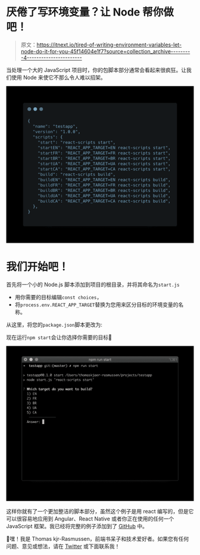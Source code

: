 # 厌倦了写环境变量？让 Node 帮你做吧！

> 原文：<https://itnext.io/tired-of-writing-environment-variables-let-node-do-it-for-you-45f14604e1f7?source=collection_archive---------4----------------------->

当处理一个大的 JavaScript 项目时，你的包脚本部分通常会看起来很疯狂。让我们使用 Node 来使它不那么令人难以招架。

![](img/3270e924ede2c0cc5f6a48866a89b229.png)

# 我们开始吧！

首先将一个小的 Node.js 脚本添加到项目的根目录，并将其命名为`start.js`

*   用你需要的目标编辑`const choices`，
*   将`process.env.REACT_APP_TARGET`替换为您用来区分目标的环境变量的名称。

从这里，将您的`package.json`脚本更改为:

现在运行`npm start`会让你选择你需要的目标🎉

![](img/8b01e77a6d4ed4a4b687ec71302e14b7.png)

这样你就有了一个更加整洁的脚本部分，虽然这个例子是用 react 编写的，但是它可以很容易地应用到 Angular、React Native 或者你正在使用的任何一个 JavaScript 框架。我已经将完整的例子添加到了 [GitHub](https://github.com/icew1nd/startjs) 中。

👋嘿！我是 Thomas kjr-Rasmussen，前端书呆子和技术爱好者。如果您有任何问题、意见或想法，请在 [Twitter](https://twitter.com/ThomasR______) 或下面联系我！